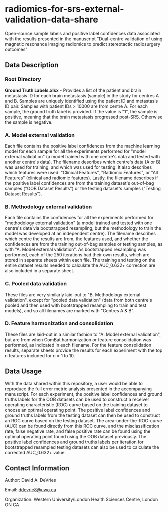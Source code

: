 # radiomics-for-srs-external-validation-data-share
Open-source sample labels and positive label confidences data associated with the results presented in the manuscript "Dual-centre validation of using magnetic resonance imaging radiomics to predict stereotactic radiosurgery outcomes"


## Data Description

### Root Directory
**Ground Truth Labels.xlsx** - Provides a list of the patient and brain metastasis ID for each brain metastasis (sample) in the study for centres A and B. Samples are uniquely identified using the patient ID and metastasis ID pair. Samples with patient IDs > 10000 are from centre A. For each sample, the ground truth label is provided. If the value is "1", the sample is positive, meaning that the brain metastasis progressed post-SRS. Otherwise the sample is negative.

### A. Model external validation
Each file contains the positive label confidences from the machine learning model for each sample for all the experiments performed for "model external validation" (a model trained with one centre's data and tested with another centre's data).
The filename describes which centre's data (A or B) was used for training, and which was used for testing.
It also describes which features were used: "Clinical Features", "Radiomic Features", or "All Features" (clinical and radiomic features).
Lastly, the filename describes if the positive label confidences are from the training dataset's out-of-bag samples ("OOB Dataset Results") or the testing dataset's samples ("Testing Dataset Results").

### B. Methodology external validation
Each file contains the confidences for all the experiments performed for "methodology external validation" (a model trained and tested with one centre's data via bootstrapped resampling, but the methodology to train the model was developed at an independent centre).
The filename describes which centre the results are from, the features used, and whether the confidences are from the training out-of-bag samples or testing samples, as with "A. Model external validation".
As bootstrapped resampling was performed, each of the 250 iterations had their own results, which are stored in separate sheets within each file.
The training and testing on the entire dataset results needed to calculate the AUC_0.632+ correction are also included in a separate sheet.

### C. Pooled data validation
These files are very similarly laid-out to "B. Methodology external validation", except for "pooled data validation" (data from both centre's pooled and then used with bootstrapped resampling to train and test models), and so all filenames are marked with "Centres A & B".

### D. Feature harmonization and consolidation
These files are laid-out in a similar fashion to "A. Model external validation", but are from when ComBat harmonization or feature consolidation was performed, as indicated in each filename.
For the feature consolidation results, separate sheets provide the results for each experiment with the top n features included for n = 1 to 10.


## Data Usage

With the data shared within this repository, a user would be able to reproduce the full error metric analysis presented in the accompanying manuscript.
For each experiment, the positive label confidences and ground truths labels for the OOB datasets can be used to construct a receiver operating characteristic (ROC) curve based on the training dataset to choose an optimal operating point.
The positive label confidences and ground truths labels from the testing dataset can then be used to construct an ROC curve based on the testing dataset.
The area-under-the-ROC-curve (AUC) can be found directly from this ROC curve, and the misclassification rate, false negative rate, and false positive rate can be found using the optimal operating point found using the OOB dataset previously.
The positive label confidences and ground truths labels per iteration for bootstrapped resampled testing datasets can also be used to calculate the corrected AUC_0.632+ value.


## Contact Information
Author: David A. DeVries

Email: ddevrie8@uwo.ca

Organization: Western University/London Health Sciences Centre, London ON CA